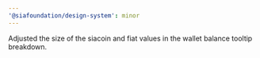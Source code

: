 ```yaml
---
'@siafoundation/design-system': minor
---
```


Adjusted the size of the siacoin and fiat values in the wallet balance tooltip breakdown.
